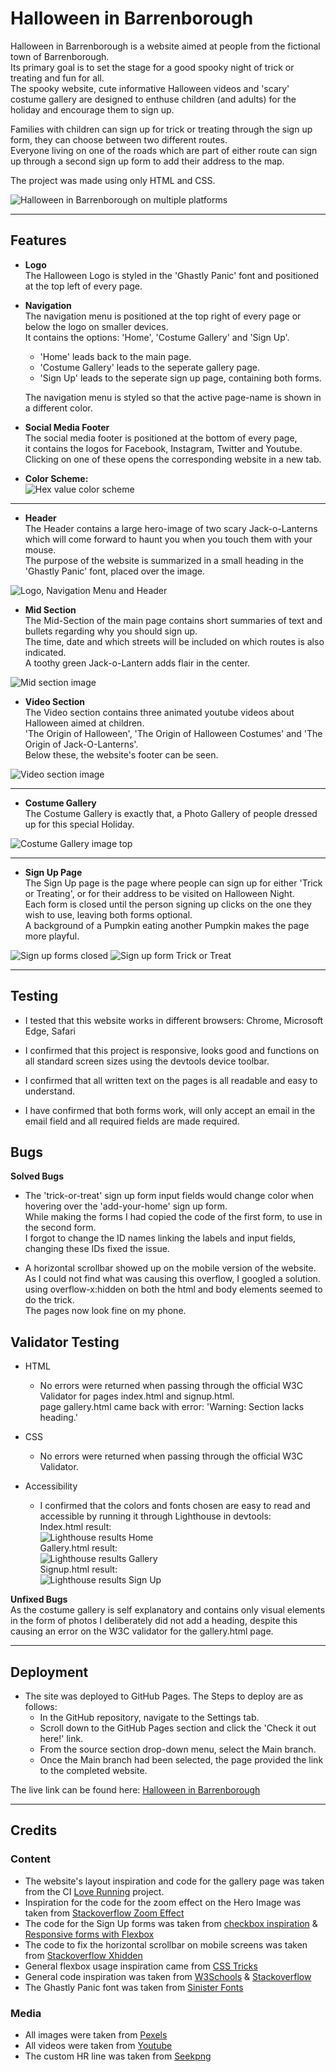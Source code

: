 # Halloween in Barrenborough

Halloween in Barrenborough is a website aimed at people from the fictional town of Barrenborough.  
Its primary goal is to set the stage for a good spooky night of trick or treating and fun for all.  
The spooky website, cute informative Halloween videos and 'scary' costume gallery are designed to enthuse children (and adults) for the holiday and encourage them to sign up.  

Families with children can sign up for trick or treating through the sign up form, they can choose between two different routes.  
Everyone living on one of the roads which are part of either route can sign up through a second sign up form to add their address to the map.  

The project was made using only HTML and CSS.  

![Halloween in Barrenborough on multiple platforms](assets/readme_images/Responsive.jpg)  

---

## Features

* **Logo**  
The Halloween Logo is styled in the 'Ghastly Panic' font and positioned at the top left of every page.

* **Navigation**  
The navigation menu is positioned at the top right of every page or below the logo on smaller devices.  
It contains the options: 'Home', 'Costume Gallery' and 'Sign Up'.
    * 'Home' leads back to the main page.  
    * 'Costume Gallery' leads to the seperate gallery page.  
    * 'Sign Up' leads to the seperate sign up page, containing both forms.  

    The navigation menu is styled so that the active page-name is shown in a different color.  
     

* **Social Media Footer**  
The social media footer is positioned at the bottom of every page,  
it contains the logos for Facebook, Instagram, Twitter and Youtube.  
Clicking on one of these opens the corresponding website in a new tab.  

* **Color Scheme:**  
![Hex value color scheme](assets/readme_images/Colors.jpg)

---  

* **Header**  
The Header contains a large hero-image of two scary Jack-o-Lanterns which will come forward to haunt you when you touch them with your mouse.  
The purpose of the website is summarized in a small heading in the 'Ghastly Panic' font, placed over the image.  

![Logo, Navigation Menu and Header](assets/readme_images/Header.jpg)  

* **Mid Section**  
The Mid-Section of the main page contains short summaries of text and bullets regarding why you should sign up.  
The time, date and which streets will be included on which routes is also indicated.  
A toothy green Jack-o-Lantern adds flair in the center.  

![Mid section image](assets/readme_images/Mid-section.jpg)  

* **Video Section**  
The Video section contains three animated youtube videos about Halloween aimed at children.  
'The Origin of Halloween', 'The Origin of Halloween Costumes' and 'The Origin of Jack-O-Lanterns'.  
Below these, the website's footer can be seen.  

![Video section image](assets/readme_images/Videos.jpg)  

---  

* **Costume Gallery**  
The Costume Gallery is exactly that, a Photo Gallery of people dressed up for this special Holiday.  

![Costume Gallery image top](assets/readme_images/Gallery1.jpg)  

---  

* **Sign Up Page**  
The Sign Up page is the page where people can sign up for either 'Trick or Treating', or for their address to be visited on Halloween Night.  
Each form is closed until the person signing up clicks on the one they wish to use,  leaving both forms optional.  
A background of a Pumpkin eating another Pumpkin makes the page more playful.  

![Sign up forms closed](assets/readme_images/SignUp1.jpg) 
![Sign up form Trick or Treat](assets/readme_images/SignUp3.jpg)   

---  

## Testing  

* I tested that this website works in different browsers: Chrome, Microsoft Edge, Safari  

* I confirmed that this project is responsive, looks good and functions on all standard screen sizes using the devtools device toolbar.  

* I confirmed that all written text on the pages is all readable and easy to understand.  

* I have confirmed that both forms work, will only accept an email in the email field and all required fields are made required.  

## Bugs  

**Solved Bugs**  

* The 'trick-or-treat' sign up form input fields would change color when hovering over the 'add-your-home' sign up form.  
While making the forms I had copied the code of the first form, to use in the second form.  
I forgot to change the ID names linking the labels and input fields, changing these IDs fixed the issue.  

* A horizontal scrollbar showed up on the mobile version of the website.  
As I could not find what was causing this overflow, I googled a solution.  
using overflow-x:hidden on both the html and body elements seemed to do the trick.  
The pages now look fine on my phone.  

## Validator Testing  

* HTML  
  * No errors were returned when passing through the official W3C Validator for pages index.html and signup.html.  
   page gallery.html came back with error: 'Warning: Section lacks heading.'    

* CSS
  * No errors were returned when passing through the official W3C Validator.    

 * Accessibility
   * I confirmed that the colors and fonts chosen are easy to read and accessible by running it through Lighthouse in devtools:  
Index.html result:  
![Lighthouse results Home](assets/readme_images/Lighthouse.jpg)  
Gallery.html result:  
![Lighthouse results Gallery](assets/readme_images/Lighthouse_Gallery.jpg)  
Signup.html result:  
![Lighthouse results Sign Up](assets/readme_images/Lighthouse_Sign_Up.jpg)  

**Unfixed Bugs**  
As the costume gallery is self explanatory and contains only visual elements in the form of photos I deliberately did not add a heading, despite this causing an error on the W3C validator for the gallery.html page.  

---  

## Deployment  

* The site was deployed to GitHub Pages. The Steps to deploy are as follows:
  * In the GitHub repository, navigate to the Settings tab.  
  * Scroll down to the GitHub Pages section and click the 'Check it out here!' link.  
  * From the source section drop-down menu, select the Main branch.  
  * Once the Main branch had been selected, the page provided the link to the completed website.  

The live link can be found here: [Halloween in Barrenborough](https://seamse.github.io/ci-project-one/)  

---  

## Credits  

### Content  
* The website's layout inspiration and code for the gallery page was taken from the CI [Love Running](https://seamse.github.io/love-running/) project.  
* Inspiration for the code for the zoom effect on the Hero Image was taken from [Stackoverflow Zoom Effect](https://stackoverflow.com/questions/15757036/creating-a-zoom-effect-on-an-image-on-hover-using-css)  
* The code for the Sign Up forms was taken from [checkbox inspiration](https://stackoverflow.com/questions/31411627/hide-an-input-until-a-checkbox-has-been-checked) & [Responsive forms with Flexbox](https://webdesign.tutsplus.com/tutorials/building-responsive-forms-with-flexbox--cms-26767)  
* The code to fix the horizontal scrollbar on mobile screens was taken from [Stackoverflow Xhidden](https://stackoverflow.com/questions/8635799/overflow-xhidden-still-can-scroll)  
* General flexbox usage inspiration came from [CSS Tricks](https://css-tricks.com/snippets/css/a-guide-to-flexbox/)  
* General code inspiration was taken from [W3Schools](https://www.w3schools.com) & [Stackoverflow](https://www.stackoverflow.com)  
* The Ghastly Panic font was taken from [Sinister Fonts](https://www.sinisterfonts.com)  

### Media  
* All images were taken from [Pexels](https://www.pexels.com/)  
* All videos were taken from [Youtube](https://youtube.com/)  
* The custom HR line was taken from [Seekpng](https://www.seekpng.com/ipng/u2w7a9q8q8e6e6a9_halloween-border-png-for-kids-black-borders-halloween/)  












